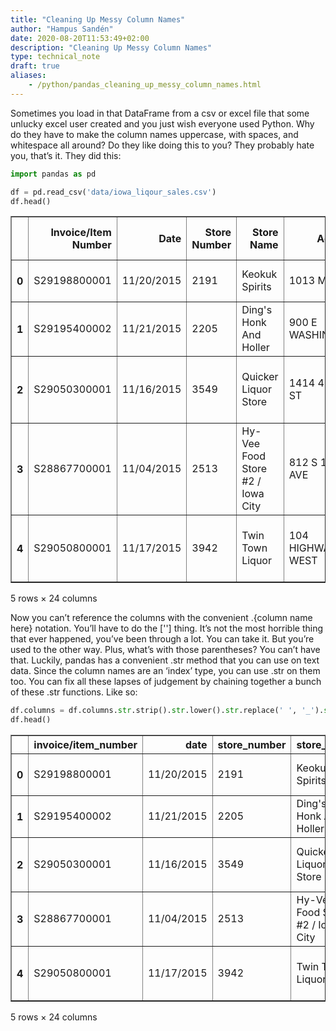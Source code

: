 ```yaml
---
title: "Cleaning Up Messy Column Names"
author: "Hampus Sandén"
date: 2020-08-20T11:53:49+02:00
description: "Cleaning Up Messy Column Names"
type: technical_note
draft: true
aliases:
    - /python/pandas_cleaning_up_messy_column_names.html
---
```

Sometimes you load in that DataFrame from a csv or excel file that some unlucky excel user created and you just wish everyone used Python. Why do they have to make the column names uppercase, with spaces, and whitespace all around? Do they like doing this to you? They probably hate you, that’s it. They did this:


```python
import pandas as pd
```


```python
df = pd.read_csv('data/iowa_liqour_sales.csv')
df.head()
```

 
<div class="dataframe-wrapper">
    



<div>
<style scoped>
    .dataframe tbody tr th:only-of-type {
        vertical-align: middle;
    }

    .dataframe tbody tr th {
        vertical-align: top;
    }

    .dataframe thead th {
        text-align: right;
    }
</style>
<table border="1" class="dataframe">
  <thead>
    <tr style="text-align: right;">
      <th></th>
      <th>Invoice/Item Number</th>
      <th>Date</th>
      <th>Store Number</th>
      <th>Store Name</th>
      <th>Address</th>
      <th>City</th>
      <th>Zip Code</th>
      <th>Store Location</th>
      <th>County Number</th>
      <th>County</th>
      <th>...</th>
      <th>Item Number</th>
      <th>Item Description</th>
      <th>Pack</th>
      <th>Bottle Volume (ml)</th>
      <th>State Bottle Cost</th>
      <th>State Bottle Retail</th>
      <th>Bottles Sold</th>
      <th>Sale (Dollars)</th>
      <th>Volume Sold (Liters)</th>
      <th>Volume Sold (Gallons)</th>
    </tr>
  </thead>
  <tbody>
    <tr>
      <th>0</th>
      <td>S29198800001</td>
      <td>11/20/2015</td>
      <td>2191</td>
      <td>Keokuk Spirits</td>
      <td>1013 MAIN</td>
      <td>KEOKUK</td>
      <td>52632</td>
      <td>1013 MAIN\nKEOKUK 52632\n(40.39978, -91.387531)</td>
      <td>56</td>
      <td>Lee</td>
      <td>...</td>
      <td>297</td>
      <td>Templeton Rye w/Flask</td>
      <td>6</td>
      <td>750</td>
      <td>$18.09</td>
      <td>$27.14</td>
      <td>6</td>
      <td>$162.84</td>
      <td>4.50</td>
      <td>1.19</td>
    </tr>
    <tr>
      <th>1</th>
      <td>S29195400002</td>
      <td>11/21/2015</td>
      <td>2205</td>
      <td>Ding's Honk And Holler</td>
      <td>900 E WASHINGTON</td>
      <td>CLARINDA</td>
      <td>51632</td>
      <td>900 E WASHINGTON\nCLARINDA 51632\n(40.739238, ...</td>
      <td>73</td>
      <td>Page</td>
      <td>...</td>
      <td>297</td>
      <td>Templeton Rye w/Flask</td>
      <td>6</td>
      <td>750</td>
      <td>$18.09</td>
      <td>$27.14</td>
      <td>12</td>
      <td>$325.68</td>
      <td>9.00</td>
      <td>2.38</td>
    </tr>
    <tr>
      <th>2</th>
      <td>S29050300001</td>
      <td>11/16/2015</td>
      <td>3549</td>
      <td>Quicker Liquor Store</td>
      <td>1414 48TH ST</td>
      <td>FORT MADISON</td>
      <td>52627</td>
      <td>1414 48TH ST\nFORT MADISON 52627\n(40.624226, ...</td>
      <td>56</td>
      <td>Lee</td>
      <td>...</td>
      <td>249</td>
      <td>Disaronno Amaretto Cavalli Mignon 3-50ml Pack</td>
      <td>20</td>
      <td>150</td>
      <td>$6.40</td>
      <td>$9.60</td>
      <td>2</td>
      <td>$19.20</td>
      <td>0.30</td>
      <td>0.08</td>
    </tr>
    <tr>
      <th>3</th>
      <td>S28867700001</td>
      <td>11/04/2015</td>
      <td>2513</td>
      <td>Hy-Vee Food Store #2 / Iowa City</td>
      <td>812  S 1ST AVE</td>
      <td>IOWA CITY</td>
      <td>52240</td>
      <td>812 S 1ST AVE\nIOWA CITY 52240\n</td>
      <td>52</td>
      <td>Johnson</td>
      <td>...</td>
      <td>237</td>
      <td>Knob Creek w/ Crystal Decanter</td>
      <td>3</td>
      <td>1750</td>
      <td>$35.55</td>
      <td>$53.34</td>
      <td>3</td>
      <td>$160.02</td>
      <td>5.25</td>
      <td>1.39</td>
    </tr>
    <tr>
      <th>4</th>
      <td>S29050800001</td>
      <td>11/17/2015</td>
      <td>3942</td>
      <td>Twin Town Liquor</td>
      <td>104 HIGHWAY 30 WEST</td>
      <td>TOLEDO</td>
      <td>52342</td>
      <td>104 HIGHWAY 30 WEST\nTOLEDO 52342\n(41.985887,...</td>
      <td>86</td>
      <td>Tama</td>
      <td>...</td>
      <td>249</td>
      <td>Disaronno Amaretto Cavalli Mignon 3-50ml Pack</td>
      <td>20</td>
      <td>150</td>
      <td>$6.40</td>
      <td>$9.60</td>
      <td>2</td>
      <td>$19.20</td>
      <td>0.30</td>
      <td>0.08</td>
    </tr>
  </tbody>
</table>
<p>5 rows × 24 columns</p>
</div>



</div>


Now you can’t reference the columns with the convenient .{column name here} notation. You’ll have to do the [''] thing. It’s not the most horrible thing that ever happened, you’ve been through a lot. You can take it. But you’re used to the other way. Plus, what’s with those parentheses? You can’t have that.
Luckily, pandas has a convenient .str method that you can use on text data. Since the column names are an ‘index’ type, you can use .str on them too. You can fix all these lapses of judgement by chaining together a bunch of these .str functions. Like so:


```python
df.columns = df.columns.str.strip().str.lower().str.replace(' ', '_').str.replace('(', '').str.replace(')', '')
df.head()
```

 
<div class="dataframe-wrapper">
    



<div>
<style scoped>
    .dataframe tbody tr th:only-of-type {
        vertical-align: middle;
    }

    .dataframe tbody tr th {
        vertical-align: top;
    }

    .dataframe thead th {
        text-align: right;
    }
</style>
<table border="1" class="dataframe">
  <thead>
    <tr style="text-align: right;">
      <th></th>
      <th>invoice/item_number</th>
      <th>date</th>
      <th>store_number</th>
      <th>store_name</th>
      <th>address</th>
      <th>city</th>
      <th>zip_code</th>
      <th>store_location</th>
      <th>county_number</th>
      <th>county</th>
      <th>...</th>
      <th>item_number</th>
      <th>item_description</th>
      <th>pack</th>
      <th>bottle_volume_ml</th>
      <th>state_bottle_cost</th>
      <th>state_bottle_retail</th>
      <th>bottles_sold</th>
      <th>sale_dollars</th>
      <th>volume_sold_liters</th>
      <th>volume_sold_gallons</th>
    </tr>
  </thead>
  <tbody>
    <tr>
      <th>0</th>
      <td>S29198800001</td>
      <td>11/20/2015</td>
      <td>2191</td>
      <td>Keokuk Spirits</td>
      <td>1013 MAIN</td>
      <td>KEOKUK</td>
      <td>52632</td>
      <td>1013 MAIN\nKEOKUK 52632\n(40.39978, -91.387531)</td>
      <td>56</td>
      <td>Lee</td>
      <td>...</td>
      <td>297</td>
      <td>Templeton Rye w/Flask</td>
      <td>6</td>
      <td>750</td>
      <td>$18.09</td>
      <td>$27.14</td>
      <td>6</td>
      <td>$162.84</td>
      <td>4.50</td>
      <td>1.19</td>
    </tr>
    <tr>
      <th>1</th>
      <td>S29195400002</td>
      <td>11/21/2015</td>
      <td>2205</td>
      <td>Ding's Honk And Holler</td>
      <td>900 E WASHINGTON</td>
      <td>CLARINDA</td>
      <td>51632</td>
      <td>900 E WASHINGTON\nCLARINDA 51632\n(40.739238, ...</td>
      <td>73</td>
      <td>Page</td>
      <td>...</td>
      <td>297</td>
      <td>Templeton Rye w/Flask</td>
      <td>6</td>
      <td>750</td>
      <td>$18.09</td>
      <td>$27.14</td>
      <td>12</td>
      <td>$325.68</td>
      <td>9.00</td>
      <td>2.38</td>
    </tr>
    <tr>
      <th>2</th>
      <td>S29050300001</td>
      <td>11/16/2015</td>
      <td>3549</td>
      <td>Quicker Liquor Store</td>
      <td>1414 48TH ST</td>
      <td>FORT MADISON</td>
      <td>52627</td>
      <td>1414 48TH ST\nFORT MADISON 52627\n(40.624226, ...</td>
      <td>56</td>
      <td>Lee</td>
      <td>...</td>
      <td>249</td>
      <td>Disaronno Amaretto Cavalli Mignon 3-50ml Pack</td>
      <td>20</td>
      <td>150</td>
      <td>$6.40</td>
      <td>$9.60</td>
      <td>2</td>
      <td>$19.20</td>
      <td>0.30</td>
      <td>0.08</td>
    </tr>
    <tr>
      <th>3</th>
      <td>S28867700001</td>
      <td>11/04/2015</td>
      <td>2513</td>
      <td>Hy-Vee Food Store #2 / Iowa City</td>
      <td>812  S 1ST AVE</td>
      <td>IOWA CITY</td>
      <td>52240</td>
      <td>812 S 1ST AVE\nIOWA CITY 52240\n</td>
      <td>52</td>
      <td>Johnson</td>
      <td>...</td>
      <td>237</td>
      <td>Knob Creek w/ Crystal Decanter</td>
      <td>3</td>
      <td>1750</td>
      <td>$35.55</td>
      <td>$53.34</td>
      <td>3</td>
      <td>$160.02</td>
      <td>5.25</td>
      <td>1.39</td>
    </tr>
    <tr>
      <th>4</th>
      <td>S29050800001</td>
      <td>11/17/2015</td>
      <td>3942</td>
      <td>Twin Town Liquor</td>
      <td>104 HIGHWAY 30 WEST</td>
      <td>TOLEDO</td>
      <td>52342</td>
      <td>104 HIGHWAY 30 WEST\nTOLEDO 52342\n(41.985887,...</td>
      <td>86</td>
      <td>Tama</td>
      <td>...</td>
      <td>249</td>
      <td>Disaronno Amaretto Cavalli Mignon 3-50ml Pack</td>
      <td>20</td>
      <td>150</td>
      <td>$6.40</td>
      <td>$9.60</td>
      <td>2</td>
      <td>$19.20</td>
      <td>0.30</td>
      <td>0.08</td>
    </tr>
  </tbody>
</table>
<p>5 rows × 24 columns</p>
</div>



</div>

